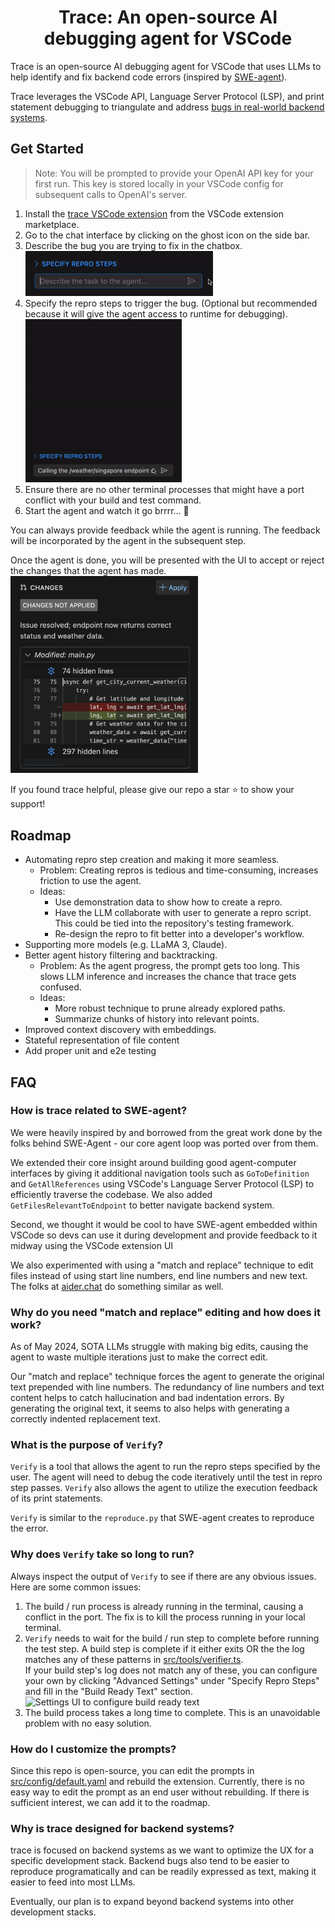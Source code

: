 <h1 align="center">Trace: An open-source AI debugging agent for VSCode</h1>

Trace is an open-source AI debugging agent for VSCode that uses LLMs to help identify and fix backend code errors (inspired by [SWE-agent](https://swe-agent.com)).

Trace leverages the VSCode API, Language Server Protocol (LSP), and print statement debugging to triangulate and address [bugs in real-world backend systems](https://github.com/calcom/cal.com/issues/9243).

## Get Started

> Note: You will be prompted to provide your OpenAI API key for your first run. This key is stored locally in your VSCode config for subsequent calls to OpenAI's server.

1. Install the [trace VSCode extension](https://marketplace.visualstudio.com/items?itemName=trace.trace) from the VSCode extension marketplace.
2. Go to the chat interface by clicking on the ghost icon on the side bar.
3. Describe the bug you are trying to fix in the chatbox.\
   <img src="media/describe-bug.gif" alt="describing bug in a chatbox" width="300" />
4. Specify the repro steps to trigger the bug. (Optional but recommended because it will give the agent access to runtime for debugging).\
   <img src="media/specify-repro-step.gif" alt="specifying the repro steps" width="250" />
5. Ensure there are no other terminal processes that might have a port conflict with your build and test command.
6. Start the agent and watch it go brrrr... 💨

You can always provide feedback while the agent is running. The feedback will be incorporated by the agent in the subsequent step.

Once the agent is done, you will be presented with the UI to accept or reject the changes that the agent has made.\
<img src="media/changes-to-be-applied.png" alt="changes to be applied" width="300" />

If you found trace helpful, please give our repo a star ⭐ to show your support!

## Roadmap

- Automating repro step creation and making it more seamless.
  - Problem: Creating repros is tedious and time-consuming, increases friction to use the agent.
  - Ideas:
    - Use demonstration data to show how to create a repro.
    - Have the LLM collaborate with user to generate a repro script. This could be tied into the repository's testing framework.
    - Re-design the repro to fit better into a developer's workflow.
- Supporting more models (e.g. LLaMA 3, Claude).
- Better agent history filtering and backtracking.
  - Problem: As the agent progress, the prompt gets too long. This slows LLM inference and increases the chance that trace gets confused.
  - Ideas:
    - More robust technique to prune already explored paths.
    - Summarize chunks of history into relevant points.
- Improved context discovery with embeddings.
- Stateful representation of file content
- Add proper unit and e2e testing

## FAQ

### How is trace related to SWE-agent?

We were heavily inspired by and borrowed from the great work done by the folks behind SWE-Agent - our core agent loop was ported over from them.

We extended their core insight around building good agent-computer interfaces by giving it additional navigation tools such as `GoToDefinition` and `GetAllReferences` using VSCode's Language Server Protocol (LSP) to efficiently traverse the codebase. We also added `GetFilesRelevantToEndpoint` to better navigate backend system.

Second, we thought it would be cool to have SWE-agent embedded within VSCode so devs can use it during development and provide feedback to it midway using the VSCode extension UI

We also experimented with using a "match and replace" technique to edit files instead of using start line numbers, end line numbers and new text. The folks at [aider.chat](https://aider.chat/docs/unified-diffs.html) do something similar as well.

### Why do you need "match and replace" editing and how does it work?

As of May 2024, SOTA LLMs struggle with making big edits, causing the agent to waste multiple iterations just to make the correct edit.

Our "match and replace" technique forces the agent to generate the original text prepended with line numbers. The redundancy of line numbers and text content helps to catch hallucination and bad indentation errors. By generating the original text, it seems to also helps with generating a correctly indented replacement text.

### What is the purpose of `Verify`?

`Verify` is a tool that allows the agent to run the repro steps specified by the user. The agent will need to debug the code iteratively until the test in repro step passes. `Verify` also allows the agent to utilize the execution feedback of its print statements.

`Verify` is similar to the `reproduce.py` that SWE-agent creates to reproduce the error.

### Why does `Verify` take so long to run?

Always inspect the output of `Verify` to see if there are any obvious issues. Here are some common issues:

1. The build / run process is already running in the terminal, causing a conflict in the port. The fix is to kill the process running in your local terminal.
2. `Verify` needs to wait for the build / run step to complete before running the test step. A build step is complete if it either exits OR the the log matches any of these patterns in [src/tools/verifier.ts](/src/tools/verifier.ts#L151).\
   If your build step's log does not match any of these, you can configure your own by clicking "Advanced Settings" under "Specify Repro Steps" and fill in the "Build Ready Text" section.\
   <img src="media/build-ready-text.png" alt="Settings UI to configure build ready text" width="300" />
3. The build process takes a long time to complete. This is an unavoidable problem with no easy solution.

### How do I customize the prompts?

Since this repo is open-source, you can edit the prompts in [src/config/default.yaml](src/config/default.yaml) and rebuild the extension. Currently, there is no easy way to edit the prompt as an end user without rebuilding. If there is sufficient interest, we can add it to the roadmap.

### Why is trace designed for backend systems?

trace is focused on backend systems as we want to optimize the UX for a specific development stack. Backend bugs also tend to be easier to reproduce programatically and can be readily expressed as text, making it easier to feed into most LLMs.

Eventually, our plan is to expand beyond backend systems into other development stacks.
